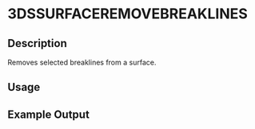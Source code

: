 # 3DSSURFACEREMOVEBREAKLINES

## Description

Removes selected breaklines from a surface.

## Usage

## Example Output
```
```

